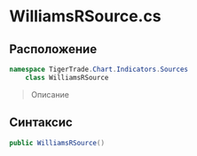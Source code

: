 
# WilliamsRSource.cs
## Расположение
```csharp
namespace TigerTrade.Chart.Indicators.Sources  
    class WilliamsRSource
```

> Описание

## Синтаксис
```csharp
public WilliamsRSource()
```
